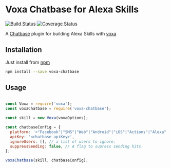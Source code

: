 Voxa Chatbase for Alexa Skills
==============================

[![Build Status](https://travis-ci.org/mediarain/voxa-chatbase.svg?branch=master)](https://travis-ci.org/mediarain/voxa-chatbase)
[![Coverage Status](https://coveralls.io/repos/github/mediarain/voxa-chatbase/badge.svg?branch=master)](https://coveralls.io/github/mediarain/voxa-chatbase?branch=master)

A [Chatbase](https://www.npmjs.com/package/@google/chatbase) plugin for building Alexa Skills with [voxa](https://mediarain.github.io/voxa/)

Installation
-------------

Just install from [npm](https://www.npmjs.com/package/voxa-chatbase)

```bash
npm install --save voxa-chatbase
```

Usage
------

```javascript

const Voxa = require('voxa');
const voxaChatbase = require('voxa-chatbase');

const skill = new Voxa(voxaOptions);

const chatbaseConfig = {
  platform: '<"Facebook"|"SMS"|"Web"|"Android"|"iOS"|"Actions"|"Alexa"|"Cortana"|"Kik"|"Skype"|"Twitter"|"Viber"|"Telegram"|"Slack"|"WhatsApp"|"WeChat"|"Line"|"Kakao">' \\ or a custom name like "Workplace" or "OurPlatform"
  apiKey: '<chatbase apiKey>',
  ignoreUsers: [], // a list of users to ignore.
  suppressSending: false, // A flag to supress sending hits.
};

voxaChatbase(skill, chatbaseConfig);
```
